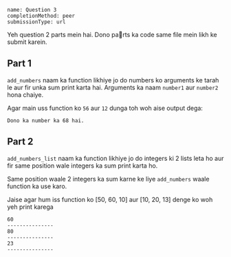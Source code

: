 ```ngMeta
name: Question 3
completionMethod: peer
submissionType: url
```

Yeh question 2 parts mein hai. Dono parts ka code same file mein likh ke submit karein.

## Part 1

`add_numbers` naam ka function likhiye jo do numbers ko arguments ke tarah le aur fir unka sum print karta hai. Arguments ka naam `number1` aur `number2` hona chaiye.

Agar main uss function ko `56` aur `12` dunga toh woh aise output dega:

```
Dono ka number ka 68 hai.
```

## Part 2
`add_numbers_list` naam ka function likhiye jo do integers ki 2 lists leta ho aur fir same position wale integers ka sum print karta ho. 

Same position waale 2 integers ka sum karne ke liye `add_numbers` waale function ka use karo.

Jaise agar hum iss function ko [50, 60, 10] aur [10, 20, 13] denge ko woh yeh print karega

```
60
---------------
80
---------------
23
---------------
```
